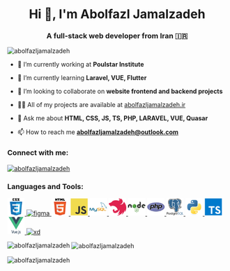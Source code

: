 <h1 align="center">Hi 👋, I'm Abolfazl Jamalzadeh</h1>
<h3 align="center">A full-stack web developer from Iran 🇮🇷</h3>

<p align="left"> <img src="https://komarev.com/ghpvc/?username=abolfazljamalzadeh&label=Profile%20views&color=0e75b6&style=flat" alt="abolfazljamalzadeh" /> </p>

- 🔭 I’m currently working at **Poulstar Institute**

- 🌱 I’m currently learning **Laravel, VUE, Flutter**

- 👯 I’m looking to collaborate on **website frontend and backend projects**

- 👨‍💻 All of my projects are available at [abolfazljamalzadeh.ir](abolfazljamalzadeh.ir)

- 💬 Ask me about **HTML, CSS, JS, TS, PHP, LARAVEL, VUE, Quasar**

- 📫 How to reach me **abolfazljamalzadeh@outlook.com**

<h3 align="left">Connect with me:</h3>
<p align="left">
<a href="https://linkedin.com/in/abolfazljamalzadeh" target="blank"><img align="center" src="https://raw.githubusercontent.com/rahuldkjain/github-profile-readme-generator/master/src/images/icons/Social/linked-in-alt.svg" alt="abolfazljamalzadeh" height="30" width="40" /></a>
</p>

<h3 align="left">Languages and Tools:</h3>
<p align="left"> <a href="https://www.w3schools.com/css/" target="_blank" rel="noreferrer"> <img src="https://raw.githubusercontent.com/devicons/devicon/master/icons/css3/css3-original-wordmark.svg" alt="css3" width="40" height="40"/> </a> <a href="https://www.figma.com/" target="_blank" rel="noreferrer"> <img src="https://www.vectorlogo.zone/logos/figma/figma-icon.svg" alt="figma" width="40" height="40"/> </a> <a href="https://www.w3.org/html/" target="_blank" rel="noreferrer"> <img src="https://raw.githubusercontent.com/devicons/devicon/master/icons/html5/html5-original-wordmark.svg" alt="html5" width="40" height="40"/> </a> <a href="https://developer.mozilla.org/en-US/docs/Web/JavaScript" target="_blank" rel="noreferrer"> <img src="https://raw.githubusercontent.com/devicons/devicon/master/icons/javascript/javascript-original.svg" alt="javascript" width="40" height="40"/> </a> <a href="https://www.mysql.com/" target="_blank" rel="noreferrer"> <img src="https://raw.githubusercontent.com/devicons/devicon/master/icons/mysql/mysql-original-wordmark.svg" alt="mysql" width="40" height="40"/> </a> <a href="https://nestjs.com/" target="_blank" rel="noreferrer"> <img src="https://raw.githubusercontent.com/devicons/devicon/master/icons/nestjs/nestjs-plain.svg" alt="nestjs" width="40" height="40"/> </a> <a href="https://nodejs.org" target="_blank" rel="noreferrer"> <img src="https://raw.githubusercontent.com/devicons/devicon/master/icons/nodejs/nodejs-original-wordmark.svg" alt="nodejs" width="40" height="40"/> </a> <a href="https://www.php.net" target="_blank" rel="noreferrer"> <img src="https://raw.githubusercontent.com/devicons/devicon/master/icons/php/php-original.svg" alt="php" width="40" height="40"/> </a> <a href="https://www.postgresql.org" target="_blank" rel="noreferrer"> <img src="https://raw.githubusercontent.com/devicons/devicon/master/icons/postgresql/postgresql-original-wordmark.svg" alt="postgresql" width="40" height="40"/> </a> <a href="https://www.python.org" target="_blank" rel="noreferrer"> <img src="https://raw.githubusercontent.com/devicons/devicon/master/icons/python/python-original.svg" alt="python" width="40" height="40"/> </a> <a href="https://www.typescriptlang.org/" target="_blank" rel="noreferrer"> <img src="https://raw.githubusercontent.com/devicons/devicon/master/icons/typescript/typescript-original.svg" alt="typescript" width="40" height="40"/> </a> <a href="https://vuejs.org/" target="_blank" rel="noreferrer"> <img src="https://raw.githubusercontent.com/devicons/devicon/master/icons/vuejs/vuejs-original-wordmark.svg" alt="vuejs" width="40" height="40"/> </a> <a href="https://www.adobe.com/products/xd.html" target="_blank" rel="noreferrer"> <img src="https://cdn.worldvectorlogo.com/logos/adobe-xd.svg" alt="xd" width="40" height="40"/> </a> </p>

<p><img align="left" src="https://github-readme-stats.vercel.app/api/top-langs?username=abolfazljamalzadeh&show_icons=true&locale=en&layout=compact" alt="abolfazljamalzadeh" /></p>

<p>&nbsp;<img align="center" src="https://github-readme-stats.vercel.app/api?username=abolfazljamalzadeh&show_icons=true&locale=en" alt="abolfazljamalzadeh" /></p>

<p><img align="center" src="https://github-readme-streak-stats.herokuapp.com/?user=abolfazljamalzadeh&" alt="abolfazljamalzadeh" /></p>
